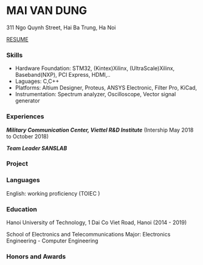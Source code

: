 # MAI VAN DUNG
311 Ngo Quynh Street, Hai Ba Trung, Ha Noi

[RESUME](https://www.facebook.com/maidung1709)

### Skills
- Hardware Foundation: STM32, (Kintex)Xilinx, (UltraScale)Xilinx, Baseband(NXP), PCI Express, HDMI,..
- Laguages: C,C++
- Platforms: Altium Designer, Proteus, ANSYS Electronic, Filter Pro, KiCad, 
- Instrumentation: Spectrum analyzer, Oscilloscope, Vector signal generator

### Experiences
***Military Communication Center, Viettel R&D Institute***
(Intership May 2018 to October 2018)

***Team Leader SANSLAB***


### Project




### Languages
English: working proficiency (TOIEC )
### Education
Hanoi University of Technology, 1 Dai Co Viet Road, Hanoi	(2014 - 2019)

School of Electronics and Telecommunications
Major: Electronics Engineering - Computer Engineering
### Honors and Awards
